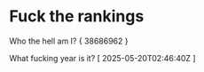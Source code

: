 # Fuck the rankings

Who the hell am I?
{ 38686962 }

What fucking year is it?
[ 2025-05-20T02:46:40Z ]
